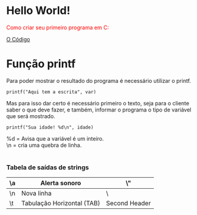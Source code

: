 <h1>Hello World!</h1>
<p style="color:red">Como criar seu primeiro programa em C:</p>
<a href="/programando-em-c/helloWorld.c">O Código</a>
<br>
<h1>Função printf</h1>
Para poder mostrar o resultado do programa é necessário utilizar o printf. 
<pre><code>printf("Aqui tem a escrita", var)</code></pre>
Mas para isso dar certo é necessário primeiro o texto, seja para o cliente saber o que deve fazer, e também, informar o programa o tipo de variável que será mostrado.
<pre><code>printf("Sua idade! %d\n", idade)</code></pre>
%d = Avisa que a variável é um inteiro.<br>
\n = cria uma quebra de linha.
<br><br>
<h3>Tabela de saídas de strings</h3>

| \a  | Alerta sonoro | \\" |
| --- | ------------- | --------------|
| \n  | Nova linha  | \\ |
| \t  | Tabulação Horizontal (TAB)  | Second Header |
